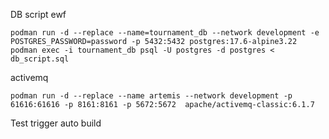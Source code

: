 
DB script ewf
````
podman run -d --replace --name=tournament_db --network development -e POSTGRES_PASSWORD=password -p 5432:5432 postgres:17.6-alpine3.22
podman exec -i tournament_db psql -U postgres -d postgres < db_script.sql
````

activemq
````
podman run -d --replace --name artemis --network development -p 61616:61616 -p 8161:8161 -p 5672:5672  apache/activemq-classic:6.1.7
````
Test trigger auto build
